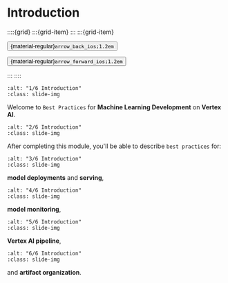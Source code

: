 # Introduction

<aside class="margin sidebar">

::::{grid}
:::{grid-item}
:::
:::{grid-item}
<div id="slide-controls" class="btn-toolbar justify-content-between">

<button id="arrow_back" class="sd-btn">{material-regular}`arrow_back_ios;1.2em`</button>

<button id="arrow_forward" class="sd-btn">{material-regular}`arrow_forward_ios;1.2em`</button>
</div>
:::
::::
</aside>
<div class="slides">
<div>

```{image} ../../../images/gcp_courses/ml_in_the_enterprise/best_practices_for_ml_develo/intro/001.jpg
:alt: "1/6 Introduction"
:class: slide-img
```
<div class="cell tag_remove-input tag_output_scroll docutils container">
<div class="cell_output docutils container">

Welcome to `Best Practices` for **Machine Learning Development** on **Vertex AI**.
</div>
</div>
</div>
</div>
<div class="slides">
<div>

```{image} ../../../images/gcp_courses/ml_in_the_enterprise/best_practices_for_ml_develo/intro/002.jpg
:alt: "2/6 Introduction"
:class: slide-img
```
<div class="cell tag_remove-input tag_output_scroll docutils container">
<div class="cell_output docutils container">

After completing this module, you'll be able to describe `best practices` for:
</div>
</div>
</div>
</div>
<div class="slides">
<div>

```{image} ../../../images/gcp_courses/ml_in_the_enterprise/best_practices_for_ml_develo/intro/003.jpg
:alt: "3/6 Introduction"
:class: slide-img
```
<div class="cell tag_remove-input tag_output_scroll docutils container">
<div class="cell_output docutils container">

**model deployments** and **serving**,
</div>
</div>
</div>
</div>
<div class="slides">
<div>

```{image} ../../../images/gcp_courses/ml_in_the_enterprise/best_practices_for_ml_develo/intro/004.jpg
:alt: "4/6 Introduction"
:class: slide-img
```
<div class="cell tag_remove-input tag_output_scroll docutils container">
<div class="cell_output docutils container">

**model monitoring**,
</div>
</div>
</div>
</div>
<div class="slides">
<div>

```{image} ../../../images/gcp_courses/ml_in_the_enterprise/best_practices_for_ml_develo/intro/005.jpg
:alt: "5/6 Introduction"
:class: slide-img
```
<div class="cell tag_remove-input tag_output_scroll docutils container">
<div class="cell_output docutils container">

**Vertex AI pipeline**,
</div>
</div>
</div>
</div>
<div class="slides">
<div>

```{image} ../../../images/gcp_courses/ml_in_the_enterprise/best_practices_for_ml_develo/intro/006.jpg
:alt: "6/6 Introduction"
:class: slide-img
```
<div class="cell tag_remove-input tag_output_scroll docutils container">
<div class="cell_output docutils container">

and **artifact organization**.
</div>
</div>
</div>
</div>
